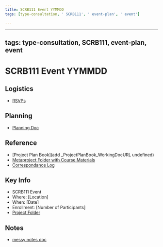 ```yaml
---
title: SCRB111 Event YYMMDD
tags: [type-consultation, ' SCRB111', ' event-plan', ' event']

---
```


---
tags: type-consultation, SCRB111, event-plan, event
---

SCRB111 Event YYMMDD
===

Logistics
---
* [RSVPs]()

Planning
---
* [Planning Doc]()

Reference
---

* [Project Plan Book](add _ProjectPlanBook_WorkingDocURL undefined)
* [Metaproject Folder with Course Materials](https://drive.google.com/drive/folders/194JZlv4Ajf5qmQY51EFoYGiXBrTb7AM2)
* [Correspondance Log](https://drive.google.com/drive/folders/1X-M7RNbGCHlTWYhSqnK7aVakHwwXODTU?usp=drive_link)


Key Info
---
- SCRB111 Event
- Where: [Location]
- When: [Date]
- Enrollment: [Number of Participants]
- [Project Folder]()

Notes
---
* [messy notes doc]()